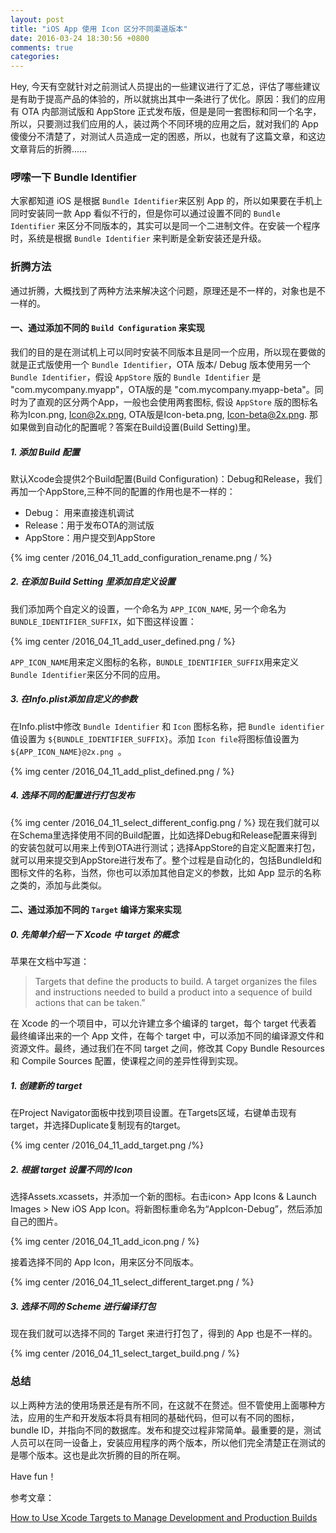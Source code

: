 ```yaml
---
layout: post
title: "iOS App 使用 Icon 区分不同渠道版本"
date: 2016-03-24 18:30:56 +0800
comments: true
categories: 
---
```


Hey, 今天有空就针对之前测试人员提出的一些建议进行了汇总，评估了哪些建议是有助于提高产品的体验的，所以就挑出其中一条进行了优化。原因：我们的应用有 OTA 内部测试版和 AppStore 正式发布版，但是是同一套图标和同一个名字，所以，只要测过我们应用的人，装过两个不同环境的应用之后，就对我们的 App 傻傻分不清楚了，对测试人员造成一定的困惑，所以，也就有了这篇文章，和这边文章背后的折腾......
<!--more-->
### 啰嗦一下 Bundle Identifier

大家都知道 iOS 是根据 `Bundle Identifier`来区别 App 的，所以如果要在手机上同时安装同一款 App 看似不行的，但是你可以通过设置不同的 `Bundle Identifier` 来区分不同版本的，其实可以是同一个二进制文件。在安装一个程序时，系统是根据 `Bundle Identifier` 来判断是全新安装还是升级。

### 折腾方法
通过折腾，大概找到了两种方法来解决这个问题，原理还是不一样的，对象也是不一样的。

#### 一、通过添加不同的 `Build Configuration` 来实现

我们的目的是在测试机上可以同时安装不同版本且是同一个应用，所以现在要做的就是正式版使用一个 `Bundle Identifier`，OTA 版本/ Debug 版本使用另一个 `Bundle Identifier`，假设 `AppStore` 版的 `Bundle Identifier` 是 "com.mycompany.myapp"，OTA版的是 "com.mycompany.myapp-beta"。同时为了直观的区分两个App，一般也会使用两套图标, 假设 `AppStore` 版的图标名称为Icon.png, Icon@2x.png, OTA版是Icon-beta.png, Icon-beta@2x.png. 那如果做到自动化的配置呢？答案在Build设置(Build Setting)里。

##### 1. 添加 Build 配置

默认Xcode会提供2个Build配置(Build Configuration)：Debug和Release，我们再加一个AppStore,三种不同的配置的作用也是不一样的：

 * Debug： 用来直接连机调试
 * Release：用于发布OTA的测试版
 * AppStore：用户提交到AppStore

{% img center /2016_04_11_add_configuration_rename.png / %}

##### 2. 在添加 Build Setting 里添加自定义设置

我们添加两个自定义的设置，一个命名为 `APP_ICON_NAME`, 另一个命名为`BUNDLE_IDENTIFIER_SUFFIX`，如下图这样设置：

{% img center /2016_04_11_add_user_defined.png / %}

`APP_ICON_NAME`用来定义图标的名称，`BUNDLE_IDENTIFIER_SUFFIX`用来定义 `Bundle Identifier`来区分不同的应用。

##### 3. 在Info.plist添加自定义的参数

在Info.plist中修改 `Bundle Identifier` 和 `Icon` 图标名称，把 `Bundle identifier` 值设置为 `${BUNDLE_IDENTIFIER_SUFFIX}`。添加 `Icon file`将图标值设置为 `${APP_ICON_NAME}@2x.png `。

{% img center /2016_04_11_add_plist_defined.png / %}

##### 4. 选择不同的配置进行打包发布

{% img center /2016_04_11_select_different_config.png / %}
现在我们就可以在Schema里选择使用不同的Build配置，比如选择Debug和Release配置来得到的安装包就可以用来上传到OTA进行测试；选择AppStore的自定义配置来打包，就可以用来提交到AppStore进行发布了。整个过程是自动化的，包括BundleId和图标文件的名称，当然，你也可以添加其他自定义的参数，比如 App 显示的名称之类的，添加与此类似。

#### 二、通过添加不同的 `Target` 编译方案来实现

##### 0. 先简单介绍一下 Xcode 中 target 的概念

苹果在文档中写道：

>Targets that define the products to build. A target organizes the files and instructions needed to build a product into a sequence of build actions that can be taken.”

在 Xcode 的一个项目中，可以允许建立多个编译的 target，每个 target 代表着
最终编译出来的一个 App 文件，在每个 target 中，可以添加不同的编译源文件和资源文件。最终，通过我们在不同 target 之间，修改其 Copy Bundle Resources 和 Compile Sources 配置，使课程之间的差异性得到实现。

##### 1. 创建新的 target

在Project Navigator面板中找到项目设置。在Targets区域，右键单击现有target，并选择Duplicate复制现有的target。

{% img center /2016_04_11_add_target.png /%}

##### 2. 根据 target 设置不同的 Icon

选择Assets.xcassets，并添加一个新的图标。右击icon> App Icons & Launch Images > New iOS App Icon。将新图标重命名为“AppIcon-Debug”，然后添加自己的图片。

{% img center /2016_04_11_add_icon.png  / %}

接着选择不同的 App Icon，用来区分不同版本。

{% img center /2016_04_11_select_different_target.png  / %}

##### 3. 选择不同的 Scheme 进行编译打包

现在我们就可以选择不同的 Target 来进行打包了，得到的 App 也是不一样的。

{% img center /2016_04_11_select_target_build.png  / %}

### 总结

以上两种方法的使用场景还是有所不同，在这就不在赘述。但不管使用上面哪种方法，应用的生产和开发版本将具有相同的基础代码，但可以有不同的图标，bundle ID，并指向不同的数据库。发布和提交过程非常简单。最重要的是，测试人员可以在同一设备上，安装应用程序的两个版本，所以他们完全清楚正在测试的是哪个版本。这也是此次折腾的目的所在啊。

Have fun！

参考文章：

[How to Use Xcode Targets to Manage Development and Production Builds](http://www.appcoda.com/using-xcode-targets/)